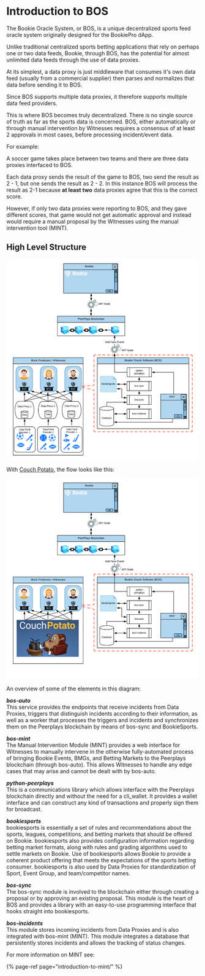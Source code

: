# Introduction to BOS

The Bookie Oracle System, or BOS, is a unique decentralized sports feed oracle system originally designed for the BookiePro dApp.

Unlike traditional centralized sports betting applications that rely on perhaps one or two data feeds, Bookie, through BOS, has the potential for almost unlimited data feeds through the use of data proxies.

At its simplest, a data proxy is just middleware that consumes it's own data feed \(usually from a commercial supplier\) then parses and normalizes that data before sending it to BOS.

Since BOS supports multiple data proxies, it therefore supports multiple data feed providers.

This is where BOS becomes truly decentralized. There is no single source of truth as far as the sports data is concerned. BOS, either automatically or through manual intervention by Witnesses requires a consensus of at least 2 approvals in most cases, before processing incident/event data.

For example:

A soccer game takes place between two teams and there are three data proxies interfaced to BOS.

Each data proxy sends the result of the game to BOS, two send the result as 2 - 1, but one sends the result as 2 - 2. In this instance BOS will process the result as 2-1 because **at least two** data proxies agree that this is the correct score.

However, if only two data proxies were reporting to BOS, and they gave different scores, that game would not get automatic approval and instead would require a manual proposal by the Witnesses using the manual intervention tool \(MINT\). 

## High Level Structure

![General BOS flow](../.gitbook/assets/bos-flow.jpg)

With [Couch Potato](../couch-potato/help/user-guide/introduction.md), the flow looks like this:

![BOS flow with Couch Potato](../.gitbook/assets/bos-with-cpotato.png)

An overview of some of the elements in this diagram:

_**bos-auto**_  
This service provides the endpoints that receive incidents from Data Proxies, triggers that distinguish incidents according to their information, as well as a worker that processes the triggers and incidents and synchronizes them on the Peerplays blockchain by means of bos-sync and BookieSports.

_**bos-mint**_  
The Manual Intervention Module \(MINT\) provides a web interface for Witnesses to manually intervene in the otherwise fully-automated process of bringing Bookie Events, BMGs, and Betting Markets to the Peerplays blockchain \(through bos-auto\). This allows Witnesses to handle any edge cases that may arise and cannot be dealt with by bos-auto.

_**python-peerplays**_  
This is a communications library which allows interface with the Peerplays blockchain directly and without the need for a cli\_wallet. It provides a wallet interface and can construct any kind of transactions and properly sign them for broadcast.

_**bookiesports**_  
bookiesports is essentially a set of rules and recommendations about the sports, leagues, competitions, and betting markets that should be offered on Bookie. bookiesports also provides configuration information regarding betting market formats, along with rules and grading algorithms used to settle markets on Bookie. Use of bookiesports allows Bookie to provide a coherent product offering that meets the expectations of the sports betting consumer. bookiesports is also used by Data Proxies for standardization of Sport, Event Group, and team/competitor names.

_**bos-sync**_  
The bos-sync module is involved to the blockchain either through creating a proposal or by approving an existing proposal. This module is the heart of BOS and provides a library with an easy-to-use programming interface that hooks straight into bookiesports.

_**bos-incidents**_  
This module stores incoming incidents from Data Proxies and is also integrated with bos-mint \(MINT\). This module integrates a database that persistently stores incidents and allows the tracking of status changes. 

For more information on MINT see:

{% page-ref page="introduction-to-mint/" %}



